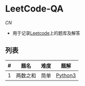 # LeetCode-QA
*CN*
* 用于记录[Leetcode](https://leetcode-cn.com/problemset/all/)上的题库及解答

## 列表
|#|题名|难度|题解|
|--|--|--|--|
|1|两数之和|简单|[Python3](Problems/00001-Two%20Sum.md#Python3)|